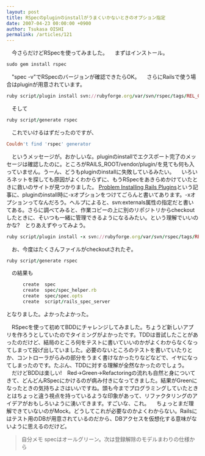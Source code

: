 ```yaml
---
layout: post
title: RSpecのpluginのinstallがうまくいかないときのオプション指定
date: 2007-04-23 00:00:00 +0900
author: Tsukasa OISHI
permalink: /articles/121
---
```


　今さらだけどRSpecを使ってみました。
　まずはインストール。

```ruby
sudo gem install rspec
```

　"spec -v"でRSpecのバージョンが確認できたらOK。
　さらにRailsで使う場合はpluginが用意されています。

```ruby
ruby script/plugin install svn://rubyforge.org/var/svn/rspec/tags/REL_0_8_2/vendor/rspec_on_rails/vendor/plugins/rspec
```

　そして

```ruby
ruby script/generate rspec
```

　これでいけるはずだったのですが、

```ruby
Couldn't find 'rspec' generator
```

　というメッセージが。おかしいな。pluginのinstallでエクスポート完了のメッセージは確認したのに。ところがRAILS\_ROOT/vendor/plugin/を見ても何も入っていません。うーん、どうもpluginのinstallに失敗しているみたい。
　いろいろネットを探しても原因がよくわからずに、もうRSpecをあきらめかけていたときに救いのサイトが見つかりました。 [Problem Installing Rails Plugins](http://www.grinning-cat.com/)という記事に、pluginのinstall時に-xオプションをつけてごらんと書いてあります。-xオプションってなんだろう。ヘルプによると、svn:externals属性の指定だと書いてある。さらに調べてみると、作業コピーの上に別のリポジトリからcheckoutしたときに、そいつも一緒に管理できるようになるみたい。という理解でいいのかな?　とりあえずやってみよう。

```ruby
ruby script/plugin install -x svn://rubyforge.org/var/svn/rspec/tags/REL_0_8_2//vendor/rspec_on_rails/vendor/plugins/rspec
```

　お、今度はたくさんファイルがcheckoutされたぞ。

```ruby
ruby script/generate rspec
```

　の結果も

```ruby
      create  spec
      create  spec/spec_helper.rb
      create  spec/spec.opts
      create  script/rails_spec_server
```

となりました。よかったよかった。

　RSpecを使って初めてBDDにチャレンジしてみました。ちょうど新しいアプリを作ろうとしていたのでタイミングがよかったです。TDDは昔試したことがあったのだけど、結局のところ何をテストに書いていいのかがよくわからなくなってしまって投げ出していました。必要のないところのテストを書いていたりとか、コントローラがらみの部分をうまく書けなかったりなどなどで、イヤになってしまったのです。たぶん、TDDに対する理解が全然なかったのでしょう。
　だけどBDDは楽しい!　Red->Green->Refactoringの流れも自然と身についてきて、どんどんRSpecにかけるのが病み付きになってきました。結果がGreenになったときの気持ちよさはいいですね。頭も今までプログラミングしていたときとはちょっと違う視点を持っているような印象があって、リファクタリングのアイデアがおもしろいように湧いてきます。すごいな、これ。
　ちょっとまだ理解できていないのがMock。どうしてこれが必要なのかよくわからない。Railsにはテスト用のDBが用意されているのだから、DBアクセスを仮想化する意味がないように思えるのだけど。

>自分メモ
specはオールグリーン。次は登録解除のモデルまわりの仕様から

